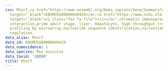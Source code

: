 ```yaml
---
csv: Mterf,<a href="https://www.ensembl.org/Homo_sapiens/Gene/Summary?db=core;g=ENSMUSG00000040429"
  target="_blank">ENSMUSG00000040429</a>,<a href="https://www.ncbi.nlm.nih.gov/pubmed/23834426"
  target="_blank"><i class="fas fa-file"></i></a>",chromatin immunoprecipitation assay,direct
  interaction,prime adult stage, liver, Hepatocyte, high throughput transcription
  profiling by microarray,nucleotide sequence identification,nucleotide sequence identification,transcriptional
  regulation,
data_alias: Mterf
data_id: ENSMUSG00000040429
data_numevidence: 1
data_species: Mus musculus
data_taxid: '10090'
title: Mterf
---
```

